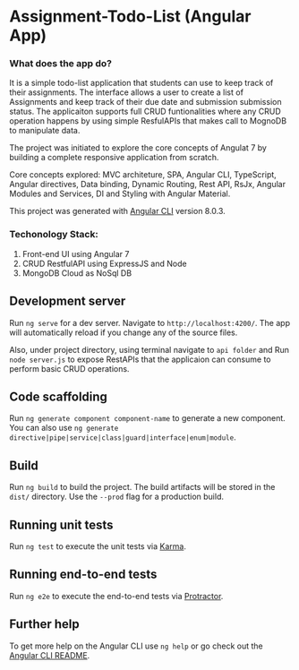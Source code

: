 # Assignment-Todo-List (Angular App)

### What does the app do?
It is a simple todo-list application that students can use to keep track of their assignments.
The interface allows a user to create a list of Assignments and keep track of their due date and submission submission status.
The applicaiton supports full CRUD funtionalities where any CRUD operation happens by using simple ResfulAPIs that makes call to MognoDB to manipulate data.

The project was initiated to explore the core concepts of Angulat 7 by building a complete responsive application from scratch.

Core concepts explored: MVC architeture, SPA, Angular CLI, TypeScript, Angular directives, Data binding, Dynamic Routing, Rest API, RsJx, Angular Modules and Services, DI and Styling with Angular Material. 

This project was generated with [Angular CLI](https://github.com/angular/angular-cli) version 8.0.3.

### Techonology Stack:
1) Front-end UI using Angular 7
2) CRUD RestfulAPI using ExpressJS and Node
3) MongoDB Cloud as NoSql DB

## Development server

Run `ng serve` for a dev server. Navigate to `http://localhost:4200/`. The app will automatically reload if you change any of the source files.

Also, under project directory, using terminal navigate to `api folder` and Run `node server.js` to expose RestAPIs that the 
applicaion can consume to perform basic CRUD operations.


## Code scaffolding

Run `ng generate component component-name` to generate a new component. You can also use `ng generate directive|pipe|service|class|guard|interface|enum|module`.

## Build

Run `ng build` to build the project. The build artifacts will be stored in the `dist/` directory. Use the `--prod` flag for a production build.

## Running unit tests

Run `ng test` to execute the unit tests via [Karma](https://karma-runner.github.io).

## Running end-to-end tests

Run `ng e2e` to execute the end-to-end tests via [Protractor](http://www.protractortest.org/).

## Further help

To get more help on the Angular CLI use `ng help` or go check out the [Angular CLI README](https://github.com/angular/angular-cli/blob/master/README.md).
